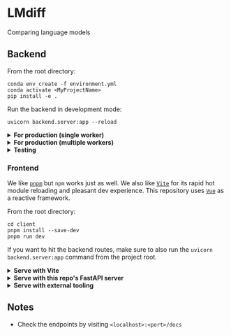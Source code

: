 # LMdiff

Comparing language models

## Backend
From the root directory:

```
conda env create -f environment.yml
conda activate <MyProjectName>
pip install -e .
```

Run the backend in development mode:

```
uvicorn backend.server:app --reload
```

<details>
<summary><b>For production (single worker)</b></summary>

```
uvicorn backend.server:app
```

</details>

<details>
<summary><b>For production (multiple workers)</b></summary>

```
gunicorn -w 4 -k uvicorn.workers.UvicornWorker backend.server:app
```

where `4` is the number of workers desired.
</details>

<details>
<summary><b>Testing</b></summary>

```
python -m pytest tests
```

All tests are stored in `tests`.

</details>

### Frontend

We like [`pnpm`](https://pnpm.io/installation) but `npm` works just as well. We also like [`Vite`](https://vitejs.dev/) for its rapid hot module reloading and pleasant dev experience. This repository uses [`Vue`](https://vuejs.org/) as a reactive framework.

From the root directory:

```
cd client
pnpm install --save-dev
pnpm run dev
```

If you want to hit the backend routes, make sure to also run the `uvicorn backend.server:app` command from the project root.

<details>
<summary><b>Serve with Vite</b></summary>

```
pnpm run serve
```

</details>

<details>
<summary><b>Serve with this repo's FastAPI server</b></summary>

```
pnpm run build:backend
```

All artifacts are stored in the `client/dist` directory with the appropriate basepath.
</details>

<details>
<summary><b>Serve with external tooling</b></summary>

```
pnpm run build
```

All artifacts are stored in the `client/dist` directory.
</details>

## Notes

- Check the endpoints by visiting `<localhost>:<port>/docs`